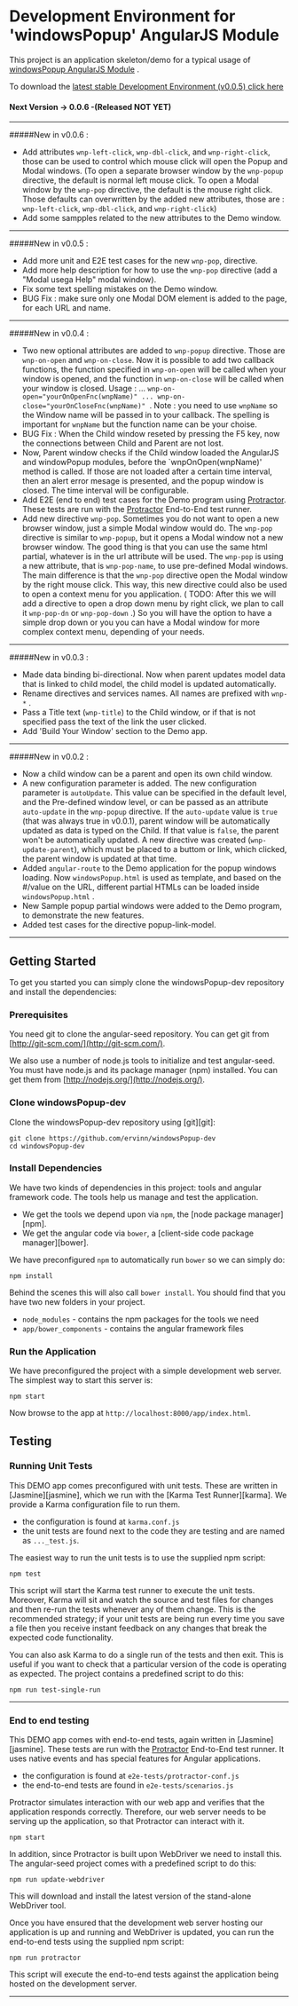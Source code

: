 Development Environment for 'windowsPopup' AngularJS Module
===========================================================

This project is an application skeleton/demo for a typical usage of  [windowsPopup AngularJS Module](https://github.com/ervinn/windowsPopup) .  

To download the [latest stable Development Environment (v0.0.5) click here](https://github.com/ervinn/windowsPopup-dev/tree/v0.0.5)

#### Next Version -> 0.0.6 -(Released NOT YET)

-----
#####New in v0.0.6 :
- Add attributes `wnp-left-click`, `wnp-dbl-click`, and `wnp-right-click`, those can be used to control which mouse click will open the Popup and Modal windows. (To open a separate browser window by the `wnp-popup` directive, the default is normal left mouse click. To open a Modal window by the `wnp-pop` directive, the default is the mouse right click. Those defaults can overwritten by the added new attributes, those are : `wnp-left-click`, `wnp-dbl-click`, and `wnp-right-click`)
- Add some sampples related to the new attributes to the Demo window.

-----
#####New in v0.0.5 :
- Add more unit and E2E test cases for the new `wnp-pop`, directive.
- Add more help description for how to use the `wnp-pop` directive (add a "Modal usega Help" modal window).
- Fix some text spelling mistakes on the Demo window.
- BUG Fix : make sure only one Modal DOM element is added to the page, for each URL and name.

-----
#####New in v0.0.4 :
- Two new optional attributes are added to `wnp-popup` directive. Those are `wnp-on-open` and `wnp-on-close`. Now it is possible to add two callback functions, the function specified in `wnp-on-open` will be called when your window is opened, and the function in `wnp-on-close` will be called when your window is closed. Usage : ...  `wnp-on-open="yourOnOpenFnc(wnpName)" ... wnp-on-close="yourOnCloseFnc(wnpName)" `. Note : you need to use `wnpName` so the Window name will be passed in to your callback. The spelling is important for `wnpName` but the function name can be your choise.
- BUG Fix : When the Child window reseted by pressing the F5 key, now the connections between Child and Parent are not lost.
- Now, Parent window checks if the Child window loaded the AngularJS and windowPopup modules, before the `wnpOnOpen(wnpName)' method is called. If those are not loaded after a certain time interval, then an alert error mesage is presented, and the popup window is closed. The time interval will be configurable. 
- Add E2E (end to end) test cases for the Demo program using [Protractor][protractor]. These tests
are run with the [Protractor][protractor] End-to-End test runner.
- Add new directive `wnp-pop`. Sometimes you do not want to open a new browser window, just a simple Modal window would do. The `wnp-pop` directive is similar to `wnp-popup`, but it opens a Modal window not a new browser window. The good thing is that you can use the same html partial, whatever is in the url attribute will be used. The `wnp-pop` is using a new attribute, that is `wnp-pop-name`, to use pre-defined Modal windows. The main difference is that the `wnp-pop` directive open the Modal window by the right mouse click. This way, this new directive could also be used to open a context menu for you application. ( TODO: After this we will add a directive to open a drop down menu by right click, we plan to call it `wnp-pop-dn` or `wnp-pop-down` .) So you will have the option to have a simple drop down or you you can have a Modal window for more complex context menu, depending of your needs.

-----
#####New in v0.0.3 :
- Made data binding bi-directional. Now when parent updates model data that is linked to child model, the child model is updated automatically.
- Rename directives and services names. All names are prefixed with `wnp-*` .
- Pass a Title text (`wnp-title`) to the Child window, or if that is not specified pass the text of the link the user clicked.
- Add 'Build Your Window' section to the Demo app.

------
#####New in v0.0.2 :

- Now a child window can be a parent and open its own child window.
- A new configuration parameter is added. The new configuration parameter is `autoUpdate`. This value can be specified in the default level, and the Pre-defined window level, or can be passed as an attribute `auto-update` in the `wnp-popup` directive. If the `auto-update` value is `true` (that was always true in v0.0.1), parent window will be automatically updated as data is  typed on the Child. If that value is `false`, the parent won't be automatically updated. A new directive was created (`wnp-update-parent`), which must be placed to a buttom or link, which clicked, the parent window is updated at that time.
- Added `angular-route` to the Demo application for the popup windows loading. Now `windowsPopup.html` is used as template, and based on the #/value on the URL, different partial HTMLs can be loaded inside `windowsPopup.html` .
- New Sample popup partial windows were added to the Demo program, to demonstrate the new features.
- Added test cases for the directive popup-link-model.


-----

## Getting Started

To get you started you can simply clone the windowsPopup-dev repository and install the dependencies:

### Prerequisites

You need git to clone the angular-seed repository. You can get git from
[http://git-scm.com/](http://git-scm.com/).

We also use a number of node.js tools to initialize and test angular-seed. You must have node.js and
its package manager (npm) installed.  You can get them from [http://nodejs.org/](http://nodejs.org/).

### Clone windowsPopup-dev

Clone the windowsPopup-dev repository using [git][git]:

```
git clone https://github.com/ervinn/windowsPopup-dev
cd windowsPopup-dev
```

### Install Dependencies

We have two kinds of dependencies in this project: tools and angular framework code.  The tools help
us manage and test the application.

* We get the tools we depend upon via `npm`, the [node package manager][npm].
* We get the angular code via `bower`, a [client-side code package manager][bower].

We have preconfigured `npm` to automatically run `bower` so we can simply do:

```
npm install
```

Behind the scenes this will also call `bower install`.  You should find that you have two new
folders in your project.

* `node_modules` - contains the npm packages for the tools we need
* `app/bower_components` - contains the angular framework files


### Run the Application

We have preconfigured the project with a simple development web server.  The simplest way to start
this server is:

```
npm start
```

Now browse to the app at `http://localhost:8000/app/index.html`.


## Testing

### Running Unit Tests

This DEMO app comes preconfigured with unit tests. These are written in
[Jasmine][jasmine], which we run with the [Karma Test Runner][karma]. We provide a Karma
configuration file to run them.

* the configuration is found at `karma.conf.js`
* the unit tests are found next to the code they are testing and are named as `..._test.js`.

The easiest way to run the unit tests is to use the supplied npm script:

```
npm test
```

This script will start the Karma test runner to execute the unit tests. Moreover, Karma will sit and
watch the source and test files for changes and then re-run the tests whenever any of them change.
This is the recommended strategy; if your unit tests are being run every time you save a file then
you receive instant feedback on any changes that break the expected code functionality.

You can also ask Karma to do a single run of the tests and then exit.  This is useful if you want to
check that a particular version of the code is operating as expected.  The project contains a
predefined script to do this:

```
npm run test-single-run
```

----

### End to end testing

This DEMO app comes with end-to-end tests, again written in [Jasmine][jasmine]. These tests
are run with the [Protractor][protractor] End-to-End test runner.  It uses native events and has
special features for Angular applications.

* the configuration is found at `e2e-tests/protractor-conf.js`
* the end-to-end tests are found in `e2e-tests/scenarios.js`

Protractor simulates interaction with our web app and verifies that the application responds
correctly. Therefore, our web server needs to be serving up the application, so that Protractor
can interact with it.

```
npm start
```

In addition, since Protractor is built upon WebDriver we need to install this.  The angular-seed
project comes with a predefined script to do this:

```
npm run update-webdriver
```

This will download and install the latest version of the stand-alone WebDriver tool.

Once you have ensured that the development web server hosting our application is up and running
and WebDriver is updated, you can run the end-to-end tests using the supplied npm script:

```
npm run protractor
```

This script will execute the end-to-end tests against the application being hosted on the
development server.


----

[protractor]: https://github.com/angular/protractor
